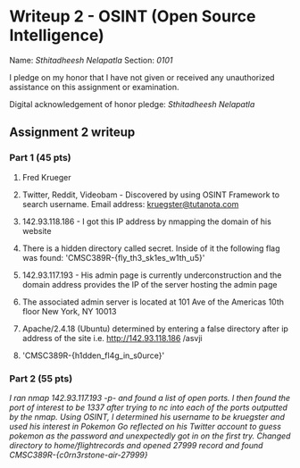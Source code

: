 Writeup 2 - OSINT (Open Source Intelligence)
======

Name: *Sthitadheesh Nelapatla*
Section: *0101*

I pledge on my honor that I have not given or received any unauthorized assistance on this assignment or examination.

Digital acknowledgement of honor pledge: *Sthitadheesh Nelapatla*

## Assignment 2 writeup

### Part 1 (45 pts)

1. Fred Krueger

2. Twitter, Reddit, Videobam - Discovered by using OSINT Framework to search username. 
    Email address: kruegster@tutanota.com

3. 142.93.118.186 - I got this IP address by nmapping the domain of his website

4. There is a hidden directory called secret. Inside of it the following flag was found: 'CMSC389R-{fly_th3_sk1es_w1th_u5}'

5. 142.93.117.193 - His admin page is currently underconstruction and the domain address provides the IP of the server hosting the admin page

6. The associated admin server is located at 101 Ave of the Americas 10th floor New York, NY 10013

7. Apache/2.4.18 (Ubuntu) determined by entering a false directory after ip address of the site i.e. http://142.93.118.186 /asvji

8. 'CMSC389R-{h1dden_fl4g_in_s0urce}'

### Part 2 (55 pts)

*I ran nmap 142.93.117.193 -p- and found a list of open ports. I then found the port of interest to be 1337 after trying to nc into each of the ports outputted by the nmap. Using OSINT, I determined his username to be kruegster and used his interest in Pokemon Go reflected on his Twitter account to guess pokemon as the password and unexpectedly got in on the first try.  Changed directory to home/flightrecords and opened 27999 record and found CMSC389R-{c0rn3rstone-air-27999}*

